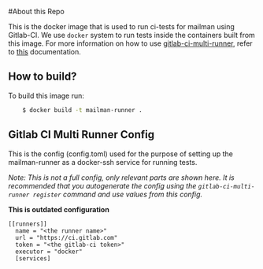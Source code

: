 #About this Repo

This is the docker image that is used to run ci-tests for mailman using
Gitlab-CI. We use `docker` system to run tests inside the containers built
from this image. For more information on how to use [gitlab-ci-multi-runner][1],
refer to [this][2] documentation.


## How to build?

To build this image run:

```bash
	$ docker build -t mailman-runner .
```

## Gitlab CI Multi Runner Config

This is the config (config.toml) used for the purpose of setting up the mailman-runner as a
docker-ssh service for running tests.

*Note: This is not a full config, only relevant parts are shown here. It is
recommended that you autogenerate the config using the `gitlab-ci-multi-runner register`
command and use values from this config.*

**This is outdated configuration**
```
[[runners]]
  name = "<the runner name>"
  url = "https://ci.gitlab.com"
  token = "<the gitlab-ci token>"
  executor = "docker"
  [services] 
```



[1]: https://gitlab.com/gitlab-org/gitlab-ci-multi-runner
[2]: https://gitlab.com/gitlab-org/gitlab-ci-multi-runner/blob/master/docs/configuration/advanced-configuration.md
